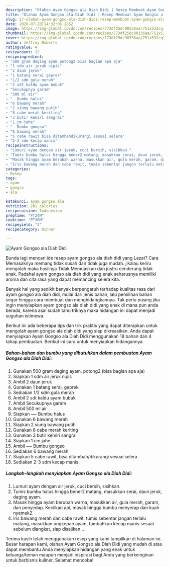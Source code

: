 ```yaml
---
description: "Olahan Ayam Gongso ala Diah Didi | Resep Membuat Ayam Gongso ala Diah Didi Yang Enak Banget"
title: "Olahan Ayam Gongso ala Diah Didi | Resep Membuat Ayam Gongso ala Diah Didi Yang Enak Banget"
slug: 27-olahan-ayam-gongso-ala-diah-didi-resep-membuat-ayam-gongso-ala-diah-didi-yang-enak-banget
date: 2020-07-20T14:32:06.285Z
image: https://img-global.cpcdn.com/recipes/773df25dc90336aa/751x532cq70/ayam-gongso-ala-diah-didi-foto-resep-utama.jpg
thumbnail: https://img-global.cpcdn.com/recipes/773df25dc90336aa/751x532cq70/ayam-gongso-ala-diah-didi-foto-resep-utama.jpg
cover: https://img-global.cpcdn.com/recipes/773df25dc90336aa/751x532cq70/ayam-gongso-ala-diah-didi-foto-resep-utama.jpg
author: Jeffrey Roberts
ratingvalue: 4
reviewcount: 12
recipeingredient:
- "500 gram daging ayam potong2 bisa bagian apa aja"
- "1 sdm air jeruk nipis"
- "2 daun jeruk"
- "1 batang serai geprek"
- "1/2 sdm gula merah"
- "2 sdt kaldu ayam bubuk"
- "Secukupnya garam"
- "500 ml air"
- "  Bumbu halus"
- "6 bawang merah"
- "2 siung bawang putih"
- "8 cabe merah keriting"
- "3 butir kemiri sangrai"
- "1 cm jahe"
- "  Bumbu gongso"
- "6 bawang merah"
- "5 cabe rawit bisa ditambahdikurangi sesuai selera"
- "2-3 sdm kecap manis"
recipeinstructions:
- "Lumuri ayam dengan air jeruk, cuci bersih, sisihkan."
- "Tumis bumbu halus hingga bener2 matang, masukkan serai, daun jeruk, daging ayam."
- "Masak hingga ayam berubah warna, masukkan air, gula merah, garam, dan penyedap. Kecilkan api, masak hingga bumbu menyerap dan kuah nyemek2."
- "Iris bawang merah dan cabe rawit, tumis sebentar jangan terlalu matang, masukkan ungkepan ayam, tambahkan kecap manis sesaat sebelum diangkat, siap disajikan..."
categories:
- Resep
tags:
- ayam
- gongso
- ala

katakunci: ayam gongso ala 
nutrition: 201 calories
recipecuisine: Indonesian
preptime: "PT24M"
cooktime: "PT30M"
recipeyield: "2"
recipecategory: Dinner

---
```



![Ayam Gongso ala Diah Didi](https://img-global.cpcdn.com/recipes/773df25dc90336aa/751x532cq70/ayam-gongso-ala-diah-didi-foto-resep-utama.jpg)

Bunda lagi mencari ide resep ayam gongso ala diah didi yang Lezat? Cara Memasaknya memang tidak susah dan tidak juga mudah. jikalau keliru mengolah maka hasilnya Tidak Memuaskan dan justru cenderung tidak enak. Padahal ayam gongso ala diah didi yang enak seharusnya memiliki aroma dan cita rasa yang dapat memancing selera kita.



Banyak hal yang sedikit banyak berpengaruh terhadap kualitas rasa dari ayam gongso ala diah didi, mulai dari jenis bahan, lalu pemilihan bahan segar hingga cara membuat dan menghidangkannya. Tak perlu pusing jika ingin menyiapkan ayam gongso ala diah didi yang enak di mana pun anda berada, karena asal sudah tahu triknya maka hidangan ini dapat menjadi suguhan istimewa.


Berikut ini ada beberapa tips dan trik praktis yang dapat diterapkan untuk mengolah ayam gongso ala diah didi yang siap dikreasikan. Anda dapat menyiapkan Ayam Gongso ala Diah Didi menggunakan 18 bahan dan 4 tahap pembuatan. Berikut ini cara untuk menyiapkan hidangannya.

<!--inarticleads1-->

##### Bahan-bahan dan bumbu yang dibutuhkan dalam pembuatan Ayam Gongso ala Diah Didi:

1. Gunakan 500 gram daging ayam, potong2 (bisa bagian apa aja)
1. Siapkan 1 sdm air jeruk nipis
1. Ambil 2 daun jeruk
1. Gunakan 1 batang serai, geprek
1. Sediakan 1/2 sdm gula merah
1. Ambil 2 sdt kaldu ayam bubuk
1. Ambil Secukupnya garam
1. Ambil 500 ml air
1. Siapkan  ~~ Bumbu halus
1. Gunakan 6 bawang merah
1. Siapkan 2 siung bawang putih
1. Gunakan 8 cabe merah keriting
1. Gunakan 3 butir kemiri sangrai
1. Siapkan 1 cm jahe
1. Ambil  ~~ Bumbu gongso
1. Sediakan 6 bawang merah
1. Siapkan 5 cabe rawit, bisa ditambah/dikurangi sesuai selera
1. Sediakan 2-3 sdm kecap manis




<!--inarticleads2-->

##### Langkah-langkah menyiapkan Ayam Gongso ala Diah Didi:

1. Lumuri ayam dengan air jeruk, cuci bersih, sisihkan.
1. Tumis bumbu halus hingga bener2 matang, masukkan serai, daun jeruk, daging ayam.
1. Masak hingga ayam berubah warna, masukkan air, gula merah, garam, dan penyedap. Kecilkan api, masak hingga bumbu menyerap dan kuah nyemek2.
1. Iris bawang merah dan cabe rawit, tumis sebentar jangan terlalu matang, masukkan ungkepan ayam, tambahkan kecap manis sesaat sebelum diangkat, siap disajikan...




Terima kasih telah menggunakan resep yang kami tampilkan di halaman ini. Besar harapan kami, olahan Ayam Gongso ala Diah Didi yang mudah di atas dapat membantu Anda menyiapkan hidangan yang enak untuk keluarga/teman maupun menjadi inspirasi bagi Anda yang berkeinginan untuk berbisnis kuliner. Selamat mencoba!
